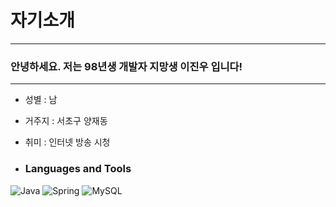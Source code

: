 # 자기소개
---
### 안녕하세요. 저는 98년생 개발자 지망생 이진우 입니다!

***
* 성별 : 남
* 거주지 : 서초구 양재동
* 취미 : 인터넷 방송 시청

* ### Languages and Tools
![Java](https://img.shields.io/badge/Java-ED8B00?style=for-the-badge&logo=java&logoColor=white)
![Spring](https://img.shields.io/badge/Spring-6DB33F?style=for-the-badge&logo=spring&logoColor=white)
![MySQL](https://img.shields.io/badge/MySQL-4479A1?style=for-the-badge&logo=mysql&logoColor=white)
